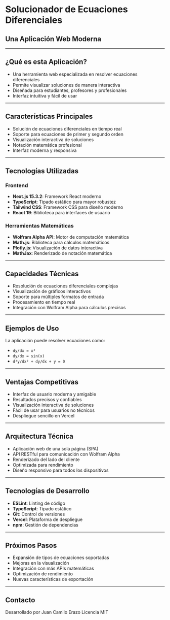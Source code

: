 # Solucionador de Ecuaciones Diferenciales
## Una Aplicación Web Moderna

---

## ¿Qué es esta Aplicación?

- Una herramienta web especializada en resolver ecuaciones diferenciales
- Permite visualizar soluciones de manera interactiva
- Diseñada para estudiantes, profesores y profesionales
- Interfaz intuitiva y fácil de usar

---

## Características Principales

- Solución de ecuaciones diferenciales en tiempo real
- Soporte para ecuaciones de primer y segundo orden
- Visualización interactiva de soluciones
- Notación matemática profesional
- Interfaz moderna y responsiva

---

## Tecnologías Utilizadas

### Frontend
- **Next.js 15.3.2**: Framework React moderno
- **TypeScript**: Tipado estático para mayor robustez
- **Tailwind CSS**: Framework CSS para diseño moderno
- **React 19**: Biblioteca para interfaces de usuario

### Herramientas Matemáticas
- **Wolfram Alpha API**: Motor de computación matemática
- **Math.js**: Biblioteca para cálculos matemáticos
- **Plotly.js**: Visualización de datos interactiva
- **MathJax**: Renderizado de notación matemática

---

## Capacidades Técnicas

- Resolución de ecuaciones diferenciales complejas
- Visualización de gráficos interactivos
- Soporte para múltiples formatos de entrada
- Procesamiento en tiempo real
- Integración con Wolfram Alpha para cálculos precisos

---

## Ejemplos de Uso

La aplicación puede resolver ecuaciones como:
- `dy/dx = x²`
- `dy/dx = sin(x)`
- `d²y/dx² + dy/dx + y = 0`

---

## Ventajas Competitivas

- Interfaz de usuario moderna y amigable
- Resultados precisos y confiables
- Visualización interactiva de soluciones
- Fácil de usar para usuarios no técnicos
- Despliegue sencillo en Vercel

---

## Arquitectura Técnica

- Aplicación web de una sola página (SPA)
- API RESTful para comunicación con Wolfram Alpha
- Renderizado del lado del cliente
- Optimizada para rendimiento
- Diseño responsivo para todos los dispositivos

---

## Tecnologías de Desarrollo

- **ESLint**: Linting de código
- **TypeScript**: Tipado estático
- **Git**: Control de versiones
- **Vercel**: Plataforma de despliegue
- **npm**: Gestión de dependencias

---

## Próximos Pasos

- Expansión de tipos de ecuaciones soportadas
- Mejoras en la visualización
- Integración con más APIs matemáticas
- Optimización de rendimiento
- Nuevas características de exportación

---

## Contacto

Desarrollado por Juan Camilo Erazo
Licencia MIT 